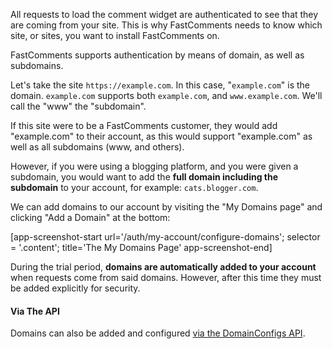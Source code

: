 All requests to load the comment widget are authenticated to see that they are coming from your site. This is why
FastComments needs to know which site, or sites, you want to install FastComments on.

FastComments supports authentication by means of domain, as well as subdomains.

Let's take the site `https://example.com`. In this case, "`example.com`" is the domain. `example.com` supports both `example.com`, and `www.example.com`. We'll call the "www" the "subdomain".

If this site were to be a FastComments customer, they would add "example.com" to their account,
as this would support "example.com" as well as all subdomains (www, and others).

However, if you were using a blogging platform, and you were given a subdomain, you would want
to add the **full domain including the subdomain** to your account, for example: `cats.blogger.com`.

We can add domains to our account by visiting the "My Domains page" and clicking "Add a Domain" at the bottom:

[app-screenshot-start url='/auth/my-account/configure-domains'; selector = '.content'; title='The My Domains Page' app-screenshot-end]

During the trial period, **domains are automatically added to your account** when requests come from said domains. However,
after this time they must be added explicitly for security.

#### Via The API

Domains can also be added and configured [via the DomainConfigs API](/guide-api#domain-config-structure).
